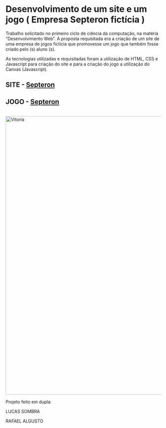 # Desenvolvimento de um site e um jogo ( Empresa Septeron fictícia ) 

Trabalho solicitado no primeiro ciclo de ciência da computação, na matéria “Desenvolvimento Web”. 
A proposta requisitada era a criação de um site de uma empresa de jogos fictícia que promovesse 
um jogo que também fosse criado pelo (s) aluno (s).   

As tecnologias utilizadas e requisitadas foram a utilização de HTML, CSS e Javascript para 
criação do site e para a criação do jogo a utilização do Canvas (Javascript).

<h2>SITE - <a href=https://sombra-hy.github.io/Septeron-GAMESITE/JOGO%20E%20SITE/paginas/2-jogos.html>Septeron</a></h2>
<h2>JOGO - <a href=https://sombra-hy.github.io/Septeron-GAMESITE/JOGO%20E%20SITE/paginas/TitanCells.html>Septeron</a></h2>
<br><img src="https://sombra-hy.github.io/Septeron-GAMESITE/JOGO%20E%20SITE/paginas/jogo/win.png" width="900"  alt="Vitoria"><br>

Projeto feito em dupla: 

LUCAS SOMBRA 

RAFAEL ALGUSTO 
